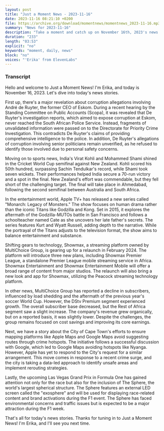 ```yaml
---
layout: post
title: "Just a Moment News - 2023-11-16"
date: 2023-11-16 08:21:10 +0200
file: https://archive.org/download/momentnews/momentnews_2023-11-16.mp3
summary: "News for 2023-11-16"
description: "Take a moment and catch up on November 16th, 2023's news."
duration: "233"
length: "03:53"
explicit: "no"
keywords: "moment, daily, news"
block: "no"
voices: "'Erika' from ElevenLabs"
---
```


### Transcript

Hello and welcome to Just a Moment News! I'm Erika, and today is November 16, 2023. Let's dive into today's news stories.

First up, there's a major revelation about corruption allegations involving André de Ruyter, the former CEO of Eskom. During a recent hearing by the Standing Committee on Public Accounts (Scopa), it was revealed that De Ruyter's investigation reports, which aimed to expose corruption at Eskom, never reached the South African Police Service. Instead, fragments of unvalidated information were passed on to the Directorate for Priority Crime Investigation. This contradicts De Ruyter's claims of providing comprehensive intelligence to the police. In addition, De Ruyter's allegations of corruption involving senior politicians remain unverified, as he refused to identify those involved due to personal safety concerns.

Moving on to sports news, India's Virat Kohli and Mohammed Shami shined in the Cricket World Cup semifinal against New Zealand. Kohli scored his 50th hundred, surpassing Sachin Tendulkar's record, while Shami took seven wickets. Their performances helped India secure a 70-run victory and a spot in the final. New Zealand's effort was commendable, but they fell short of the challenging target. The final will take place in Ahmedabad, following the second semifinal between Australia and South Africa.

In the entertainment world, Apple TV+ has released a new series called "Monarch: Legacy of Monsters." The show focuses on human drama rather than the iconic Titans like Godzilla and Kong. Set in 2015, it explores the aftermath of the Godzilla-MUTOs battle in San Francisco and follows a schoolteacher named Cate as she uncovers her late father's secrets. The series features Kurt and Wyatt Russell, adding depth to the narrative. While the portrayal of the Titans adjusts to the television format, the show aims to balance entertainment and substance.

Shifting gears to technology, Showmax, a streaming platform owned by MultiChoice Group, is gearing up for a relaunch in February 2024. The platform will introduce three new plans, including Showmax Premier League, a standalone Premier League mobile streaming service in Africa. Showmax Entertainment and Showmax Entertainment Mobile will offer a broad range of content from major studios. The relaunch will also bring a new look and app for Showmax, utilizing the Peacock streaming technology platform.

In other news, MultiChoice Group has reported a decline in subscribers, influenced by load shedding and the aftermath of the previous year's soccer World Cup. However, the DStv Premium segment experienced growth. The overall subscriber base decreased, but the Rest of Africa segment saw a slight increase. The company's revenue grew organically, but on a reported basis, it was slightly lower. Despite the challenges, the group remains focused on cost savings and improving its core earnings.

Next, we have a story about the City of Cape Town's efforts to ensure mapping platforms like Apple Maps and Google Maps avoid suggesting routes through crime hotspots. The initiative follows a successful discussion with Google, which led to Google Maps avoiding hotspots like Nyanga. However, Apple has yet to respond to the City's request for a similar arrangement. This move comes in response to a recent crime surge, and the city is taking a data-led approach to identify unsafe areas and implement rerouting strategies.

Lastly, the upcoming Las Vegas Grand Prix in Formula One has gained attention not only for the race but also for the inclusion of The Sphere, the world's largest spherical structure. The Sphere features an external LED screen called the "exosphere" and will be used for displaying race-related content and brand activations during the F1 event. The Sphere has faced environmental concerns and traffic issues but is expected to be a major attraction during the F1 week.

That's all for today's news stories. Thanks for tuning in to Just a Moment News! I'm Erika, and I'll see you next time.
